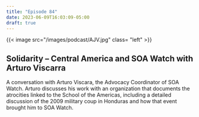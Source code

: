 ```yaml
---
title: "Episode 84"
date: 2023-06-09T16:03:09-05:00
draft: true
---
```



{{< image src="/images/podcast/AJV.jpg" class= "left" >}}
## Solidarity – Central America and SOA Watch with Arturo Viscarra 
A conversation with Arturo Viscara, the Advocacy Coordinator of SOA Watch. Arturo discusses his work with an organization that documents the atrocities linked to the School of the Americas, including a detailed discussion of the 2009 military coup in Honduras and how that event brought him to SOA Watch.